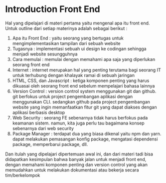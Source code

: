 # Introduction Front End

Hal yang dipelajari di materi pertama yaitu mengenal apa itu front end. Untuk outline dari setiap materinya adalah sebagai berikut :

1. Apa itu Front End : yaitu seorang yang bertugas untuk mengimplementasikan tampilan dari sebuah website
2. Tugasnya : implementasi sebuah ui design ke codingan sehingga menjadi website sesungguhnya
3. Cara memulai : memulai dengan memahami apa saja yang diperlukan seorang front end 
4. Internet : internet merupakan hal yang penting terutama bagi seorang IT untuk terhubung dengan khalayak ramai di sebuah jaringan
5. HTML, CSS, dan Javascript : ketiga komponen penting yang harus dikuasai oleh seorang front end sebelum mempelajari bahasa lainnya
6. Version Control : version control system menggunakan git dan github. git berfokus untuk project pengembangan aplikasi dengan menggunakan CLI. sedangkan github pada project pengembangan website yang ingin memanfaatkan fitur git yang dapat diakses dengan aplikasi berbasis desktop
7. Web Security : seorang FE sebenarnya tidak harus berfokus pada keamanan sistem. namun, kita juga perlu tau bagaimana konsep sebenarnya dari web security
8. Package Manager : terdapat dua yang biasa dikenal yaitu npm dan yarn. dapat melakukan pemasangan konfig package, mengatasi dependensi package, memperbarui package, dll. 

Dan itulah yang dipelajari dipertemuan awal ini, dan dari materi tadi bisa didapatkan kesimpulan bahwa banyak jalan untuk menjadi front end, dengan memahami komponen penting dan version control yang akan memudahkan untuk melakukan dokumentasi atau bekerja secara tim/berkelompok
